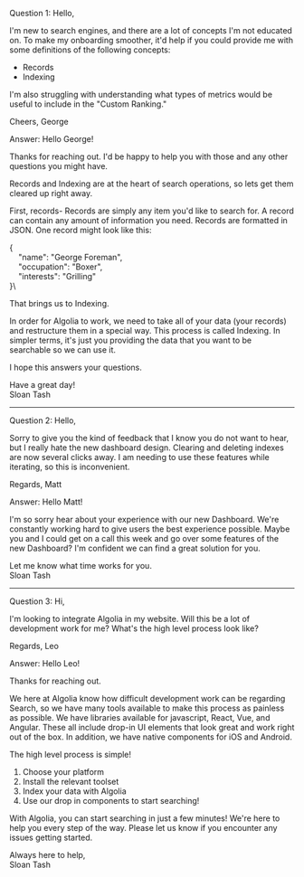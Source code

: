 Question 1:
Hello,

I'm new to search engines, and there are a lot of concepts I'm not educated on. To make my onboarding smoother, it'd help if you could provide me with some definitions of the following concepts:
- Records
- Indexing

I'm also struggling with understanding what types of metrics would be useful to include in the "Custom Ranking." 

Cheers,
George

Answer:
Hello George!

Thanks for reaching out. I'd be happy to help you with those and any other questions you might have. 

Records and Indexing are at the heart of search operations, so lets get them cleared up right away.

First, records- Records are simply any item you'd like to search for. A record can contain any amount of information you need. Records are formatted in JSON. One record might look like this:

{\
&nbsp;&nbsp;&nbsp;&nbsp;"name": "George Foreman",\
&nbsp;&nbsp;&nbsp;&nbsp;"occupation": "Boxer",\
&nbsp;&nbsp;&nbsp;&nbsp;"interests": "Grilling"\
}\

That brings us to Indexing.

In order for Algolia to work, we need to take all of your data (your records) and restructure them in a special way. This process is called Indexing. In simpler terms, it's just you providing the data that you want to be searchable so we can use it.

I hope this answers your questions.

Have a great day!\
Sloan Tash

----------------------
Question 2:
Hello,

Sorry to give you the kind of feedback that I know you do not want to hear, but I really hate the new dashboard design. Clearing and deleting indexes are now several clicks away. I am needing to use these features while iterating, so this is inconvenient.

Regards,
Matt

Answer:
Hello Matt!

I'm so sorry hear about your experience with our new Dashboard. We're constantly working hard to give users the best experience possible. Maybe you and I could get on a call this week and go over some features of the new Dashboard? I'm confident we can find a great solution for you.

Let me know what time works for you.\
Sloan Tash

----------------------
Question 3:
Hi,

I'm looking to integrate Algolia in my website. Will this be a lot of development work for me? What's the high level process look like?

Regards,
Leo

Answer: 
Hello Leo!

Thanks for reaching out.

We here at Algolia know how difficult development work can be regarding Search, so we have many tools available to make this process as painless as possible.
We have libraries available for javascript, React, Vue, and Angular. These all include drop-in UI elements that look great and work right out of the box.
In addition, we have native components for iOS and Android.

The high level process is simple!
1) Choose your platform
2) Install the relevant toolset
3) Index your data with Algolia
4) Use our drop in components to start searching!

With Algolia, you can start searching in just a few minutes! We're here to help you every step of the way. Please let us know if you encounter any issues getting started.

Always here to help,\
Sloan Tash

